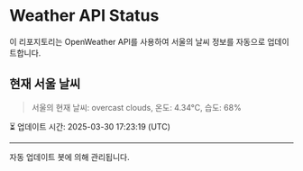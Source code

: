 
# Weather API Status

이 리포지토리는 OpenWeather API를 사용하여 서울의 날씨 정보를 자동으로 업데이트합니다.

## 현재 서울 날씨
> 서울의 현재 날씨: overcast clouds, 온도: 4.34°C, 습도: 68%

⏳ 업데이트 시간: 2025-03-30 17:23:19 (UTC)

---
자동 업데이트 봇에 의해 관리됩니다.
